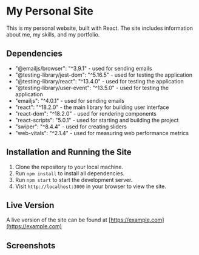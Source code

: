# My Personal Site

This is my personal website, built with React. The site includes information about me, my skills, and my portfolio.

## Dependencies

- "@emailjs/browser": "^3.9.1" - used for sending emails
- "@testing-library/jest-dom": "^5.16.5" - used for testing the application
- "@testing-library/react": "^13.4.0" - used for testing the application
- "@testing-library/user-event": "^13.5.0" - used for testing the application
- "emailjs": "^4.0.1" - used for sending emails
- "react": "^18.2.0" - the main library for building user interface
- "react-dom": "^18.2.0" - used for rendering components 
- "react-scripts": "5.0.1" - used for starting and building the project
- "swiper": "^8.4.4" - used for creating sliders
- "web-vitals": "^2.1.4" - used for measuring web performance metrics

## Installation and Running the Site

1. Clone the repository to your local machine.
2. Run `npm install` to install all dependencies.
3. Run `npm start` to start the development server.
4. Visit `http://localhost:3000` in your browser to view the site.

## Live Version

A live version of the site can be found at [https://example.com](https://example.com)

## Screenshots
